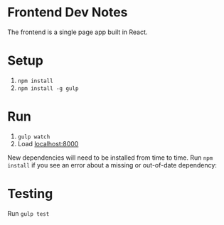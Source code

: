 Frontend Dev Notes
==================

The frontend is a single page app built in React.

Setup
=====

1. `npm install`
2. `npm install -g gulp`

Run
===

1. `gulp watch`
2. Load [localhost:8000](http://localhost:8000)

New dependencies will need to be installed from time to time. Run `npm install`
if you see an error about a missing or out-of-date dependency:

Testing
=======

Run `gulp test`
